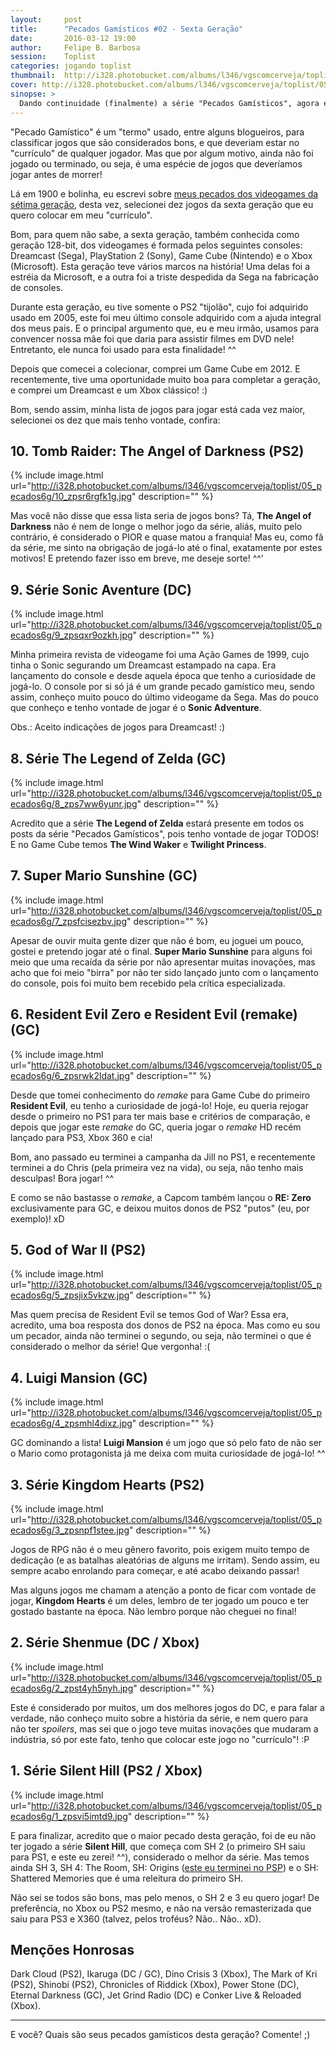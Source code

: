 ```yaml
---
layout:     post
title:      "Pecados Gamísticos #02 - Sexta Geração"
date:       2016-03-12 19:00
author:     Felipe B. Barbosa
session:    Toplist
categories: jogando toplist
thumbnail:  http://i328.photobucket.com/albums/l346/vgscomcerveja/toplist/05_pecados6g/post_thumbnail_zpsh5gbzrcz.jpg
cover: http://i328.photobucket.com/albums/l346/vgscomcerveja/toplist/05_pecados6g/post_header_zpsqy2auk12.jpg
sinopse: >
  Dando continuidade (finalmente) a série "Pecados Gamísticos", agora é a vez dos jogos dos consoles da sexta geração!
---
```

"Pecado Gamístico" é um "termo" usado, entre alguns blogueiros, para classificar jogos que são considerados bons, e que deveriam estar no "currículo" de qualquer jogador. Mas que por algum motivo, ainda não foi jogado ou terminado, ou seja, é uma espécie de jogos que deveríamos jogar antes de morrer!

Lá em 1900 e bolinha, eu escrevi sobre [meus pecados dos videogames da sétima geração](/jogando/toplist/2014/05/01/pecados-gamisticos-setima-geracao.html), desta vez, selecionei dez jogos da sexta geração que eu quero colocar em meu "currículo".

Bom, para quem não sabe, a sexta geração, também conhecida como geração 128-bit, dos videogames é formada pelos seguintes consoles: Dreamcast (Sega), PlayStation 2 (Sony), Game Cube (Nintendo) e o Xbox (Microsoft). Esta geração teve vários marcos na história! Uma delas foi a estréia da Microsoft, e a outra foi a triste despedida da Sega na fabricação de consoles.

Durante esta geração, eu tive somente o PS2 "tijolão", cujo foi adquirido usado em 2005, este foi meu último console adquirido com a ajuda integral dos meus pais. E o principal argumento que, eu e meu irmão, usamos para convencer nossa mãe foi que daria para assistir filmes em DVD nele! Entretanto, ele nunca foi usado para esta finalidade! ^^

Depois que comecei a colecionar, comprei um Game Cube em 2012. E recentemente, tive uma oportunidade muito boa para completar a geração, e comprei um Dreamcast e um Xbox clássico! :)

Bom, sendo assim, minha lista de jogos para jogar está cada vez maior, selecionei os dez que mais tenho vontade, confira:

## 10. Tomb Raider: The Angel of Darkness (PS2)

{% include image.html url="http://i328.photobucket.com/albums/l346/vgscomcerveja/toplist/05_pecados6g/10_zpsr6rgfk1g.jpg" description="" %}

Mas você não disse que essa lista seria de jogos bons? Tá, **The Angel of Darkness** não é nem de longe o melhor jogo da série, aliás, muito pelo contrário, é considerado o PIOR e quase matou a franquia! Mas eu, como fã da série, me sinto na obrigação de jogá-lo até o final, exatamente por estes motivos! E pretendo fazer isso em breve, me deseje sorte! ^^'

## 9. Série Sonic Aventure (DC)

{% include image.html url="http://i328.photobucket.com/albums/l346/vgscomcerveja/toplist/05_pecados6g/9_zpsqxr9ozkh.jpg" description="" %}

Minha primeira revista de videogame foi uma Ação Games de 1999, cujo tinha o Sonic segurando um Dreamcast estampado na capa. Era lançamento do console e desde aquela época que tenho a curiosidade de jogá-lo. O console por si só já é um grande pecado gamístico meu, sendo assim, conheço muito pouco do último videogame da Sega. Mas do pouco que conheço e tenho vontade de jogar é o **Sonic Adventure**.

Obs.: Aceito indicações de jogos para Dreamcast! :)

## 8. Série The Legend of Zelda (GC)

{% include image.html url="http://i328.photobucket.com/albums/l346/vgscomcerveja/toplist/05_pecados6g/8_zps7ww6yunr.jpg" description="" %}

Acredito que a série **The Legend of Zelda** estará presente em todos os posts da série "Pecados Gamísticos", pois tenho vontade de jogar TODOS! E no Game Cube temos **The Wind Waker** e **Twilight Princess**.

## 7. Super Mario Sunshine (GC)

{% include image.html url="http://i328.photobucket.com/albums/l346/vgscomcerveja/toplist/05_pecados6g/7_zpsfcisezbv.jpg" description="" %}

Apesar de ouvir muita gente dizer que não é bom, eu joguei um pouco, gostei e pretendo jogar até o final. **Super Mario Sunshine** para alguns foi meio que uma recaída da série por não apresentar muitas inovações, mas acho que foi meio "birra" por não ter sido lançado junto com o lançamento do console, pois foi muito bem recebido pela crítica especializada.

## 6. Resident Evil Zero e Resident Evil (remake) (GC)

{% include image.html url="http://i328.photobucket.com/albums/l346/vgscomcerveja/toplist/05_pecados6g/6_zpsrwk2ldat.jpg" description="" %}

Desde que tomei conhecimento do *remake* para Game Cube do primeiro **Resident Evil**, eu tenho a curiosidade de jogá-lo! Hoje, eu queria rejogar desde o primeiro no PS1 para ter mais base e critérios de comparação, e depois que jogar este *remake* do GC, queria jogar o *remake* HD recém lançado para PS3, Xbox 360 e cia!

Bom, ano passado eu terminei a campanha da Jill no PS1, e recentemente terminei a do Chris (pela primeira vez na vida), ou seja, não tenho mais desculpas! Bora jogar! ^^

E como se não bastasse o *remake*, a Capcom também lançou o **RE: Zero** exclusivamente para GC, e deixou muitos donos de PS2 "putos" (eu, por exemplo)! xD

## 5. God of War II (PS2)

{% include image.html url="http://i328.photobucket.com/albums/l346/vgscomcerveja/toplist/05_pecados6g/5_zpsjix5vkzw.jpg" description="" %}

Mas quem precisa de Resident Evil se temos God of War? Essa era, acredito, uma boa resposta dos donos de PS2 na época. Mas como eu sou um pecador, ainda não terminei o segundo, ou seja, não terminei o que é considerado o melhor da série! Que vergonha! :(

## 4. Luigi Mansion (GC)

{% include image.html url="http://i328.photobucket.com/albums/l346/vgscomcerveja/toplist/05_pecados6g/4_zpsmhl4dixz.jpg" description="" %}

GC dominando a lista! **Luigi Mansion** é um jogo que só pelo fato de não ser o Mario como protagonista já me deixa com muita curiosidade de jogá-lo! ^^

## 3. Série Kingdom Hearts (PS2)

{% include image.html url="http://i328.photobucket.com/albums/l346/vgscomcerveja/toplist/05_pecados6g/3_zpsnpf1stee.jpg" description="" %}

Jogos de RPG não é o meu gênero favorito, pois exigem muito tempo de dedicação (e as batalhas aleatórias de alguns me irritam). Sendo assim, eu sempre acabo enrolando para começar, e até acabo deixando passar!

Mas alguns jogos me chamam a atenção a ponto de ficar com vontade de jogar, **Kingdom Hearts** é um deles, lembro de ter jogado um pouco e ter gostado bastante na época. Não lembro porque não cheguei no final!

## 2. Série Shenmue (DC / Xbox)

{% include image.html url="http://i328.photobucket.com/albums/l346/vgscomcerveja/toplist/05_pecados6g/2_zpst4yh5nyh.jpg" description="" %}

Este é considerado por muitos, um dos melhores jogos do DC, e para falar a verdade, não conheço muito sobre a história da série, e nem quero para não ter *spoilers*, mas sei que o jogo teve muitas inovações que mudaram a indústria, só por este fato, tenho que colocar este jogo no "currículo"! :P

## 1. Série Silent Hill (PS2 / Xbox)

{% include image.html url="http://i328.photobucket.com/albums/l346/vgscomcerveja/toplist/05_pecados6g/1_zpsvi5imtd9.jpg" description="" %}

E para finalizar, acredito que o maior pecado desta geração, foi de eu não ter jogado a série **Silent Hill**, que começa com SH 2 (o primeiro SH saiu para PS1, e este eu zerei! ^^), considerado o melhor da série. Mas temos ainda SH 3, SH 4: The Room, SH: Origins ([este eu terminei no PSP](/jogando/analise/2014/08/03/analise-silent-hill-origins-psp.html)) e o SH: Shattered Memories que é uma releitura do primeiro SH.

Não sei se todos são bons, mas pelo menos, o SH 2 e 3 eu quero jogar! De preferência, no Xbox ou PS2 mesmo, e não na versão remasterizada que saiu para PS3 e X360 (talvez, pelos troféus? Não.. Não.. xD).

## Menções Honrosas

Dark Cloud (PS2), Ikaruga (DC / GC), Dino Crisis 3 (Xbox), The Mark of Kri (PS2), Shinobi (PS2), Chronicles of Riddick (Xbox), Power Stone (DC), Eternal Darkness (GC), Jet Grind Radio (DC) e Conker Live & Reloaded (Xbox).

---

E você? Quais são seus pecados gamísticos desta geração? Comente! ;)
